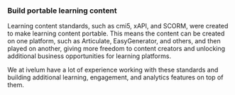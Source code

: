 ### Build portable learning content

Learning content standards, such as cmi5, xAPI, and SCORM, were created to make learning
content portable. This means the content can be created on one platform, such as Articulate,
EasyGenerator, and others, and then played on another, giving more freedom to content
creators and unlocking additional business opportunities for learning platforms.

We at ivelum have a lot of experience working with these standards and building additional
learning, engagement, and analytics features on top of them.
